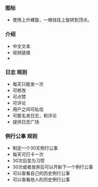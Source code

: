 ### 图标
- 使用上升螺旋，一根线往上旋转到顶点。



### 介绍
- 中文文本
- 视频链接
- 


### 日志 规则
- 每天只能发一次
- 可修改
- 可点赞
- 可评论
- 用户之间可私信
- 可匿名发日志，和评论
- 提供日志广场



### 例行公事 规则
- 制定一个30天例行公事
- 每天可打卡一次
- 30次后变为习惯
- 30次或者放弃后可以开新下一个例行公事
- 可以查看自己的历史例行公事
- 可以查看他人的历史例行公事
